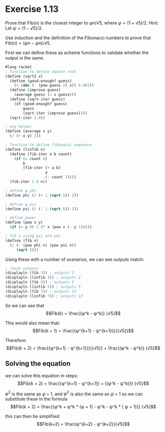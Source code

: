 # Exercise 1.13
Prove that Fib($n$) is the closest integer to $φn /√5$, where $φ =(1 + √5)/2$. 
Hint: Let $ψ =(1 − √5)/2$.

Use induction and the definition of the Fibonacci numbers to prove that $Fib(n)=(φn −ψn )/√5$.

First we can define these as scheme functions to validate whether the output is the same.
```scheme
#lang racket
; function to define square root
(define (sqrt2 x)
  (define (good-enough? guess)
    (< (abs (- (pow guess 2) x)) 0.001))
  (define (improve guess)
    (average guess (/ x guess)))
  (define (sqrt-iter guess)
    (if (good-enough? guess)
        guess
        (sqrt-iter (improve guess))))
  (sqrt-iter 1.0))

; avg helper
(define (average x y)
  (/ (+ x y) 2))

; function to define fibonacci sequence
(define (linfib n)
  (define (fib-iter a b count)
    (if (= count 0)
        b
        (fib-iter (+ a b)
                  a
                  (- count 1))))
  (fib-iter 1 0 n))

; define φ phi
(define phi (/ (+ 1 (sqrt 5)) 2))

; define ψ psi
(define psi (/ (- 1 (sqrt 5)) 2))

; define power
(define (pow x y)
  (if (= y 0) 1 (* x (pow x (- y 1)))))

; fib n using psi and phi
(define (fib n)
  (/ (- (pow phi n) (pow psi n))
     (sqrt 5)))
```

Using these with a number of scenarios, we can see outputs match:
```scheme
; check outputs
(displayln (fib 3)) ; outputs 2
(displayln (linfib 3)) ; outputs 2
(displayln (fib 5)) ; outputs 5
(displayln (linfib 5)) ; outputs 5
(displayln (fib 7)) ; outputs 13
(displayln (linfib 7)) ; outputs 13
```

So we can see that 
$$Fib(k) = \frac{(φ^k - ψ^k)} {√5}$$

This would also mean that:
$$Fib(k + 1) = \frac{{φ^{k+1} - ψ^{k+1}}}{{√5}}$$

Therefore:
$$Fib(k + 2) = \frac{{φ^{k+1} - ψ^{k+1}}}{{√5}} + \frac{(φ^k - ψ^k)} {√5}$$



## Solving the equation
we can solve this equation in steps:
$$Fib(k + 2) = \frac{{φ^{k+1} - ψ^{k+1}} + {(φ^k - ψ^k)}} {√5}$$

$φ^2$ is the same as $φ+1$, and $ψ^2$ is also the same as $ψ+1$ so we can substitute these in the formula 
$$Fib(k + 2) = \frac{{φ^k + φ^k * (φ + 1)  - ψ^k -  ψ^k * ( ψ + 1)}} {√5}$$

this can then be simplified:
$$Fib(k+2) = \frac{φ^{k+2} - φ^{k+2}}{√5}$$
